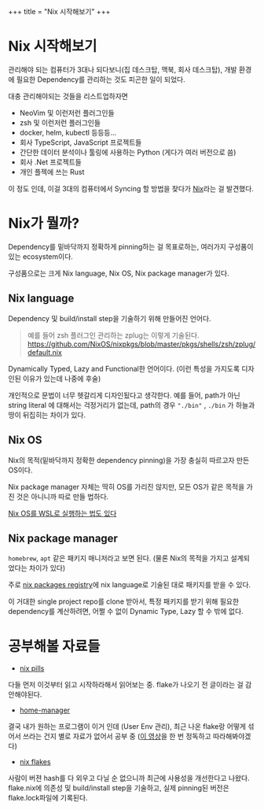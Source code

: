 +++
title = "Nix 시작해보기"
+++

# Nix 시작해보기

관리해야 되는 컴퓨터가 3대나 되다보니(집 데스크탑, 맥북, 회사 데스크탑),
개발 환경에 필요한 Dependency를 관리하는 것도 피곤한 일이 되었다.

대충 관리해야되는 것들을 리스트업하자면

- NeoVim 및 이런저런 플러그인들
- zsh 및 이런저런 플러그인들
- docker, helm, kubectl 등등등...
- 회사 TypeScript, JavaScript 프로젝트들
- 간단한 데이터 분석이나 툴링에 사용하는 Python (게다가 여러 버전으로 씀)
- 회사 .Net 프로젝트들
- 개인 플젝에 쓰는 Rust

이 정도 인데, 이걸 3대의 컴퓨터에서 Syncing 할 방법을 찾다가 [Nix](https://nixos.org/)라는 걸 발견했다.

# Nix가 뭘까?

Dependency를 밑바닥까지 정확하게 pinning하는 걸 목표로하는, 여러가지 구성품이 있는 ecosystem이다.

구성품으로는 크게 Nix language, Nix OS, Nix package manager가 있다.

## Nix language

Dependency 및 build/install step을 기술하기 위해 만들어진 언어다.
>예를 들어 zsh 플러그인 관리하는 zplug는 이렇게 기술된다.
>https://github.com/NixOS/nixpkgs/blob/master/pkgs/shells/zsh/zplug/default.nix

Dynamically Typed, Lazy and Functional한 언어이다.
(이런 특성을 가지도록 디자인된 이유가 있는데 나중에 후술)

개인적으로 문법이 너무 헷갈리게 디자인됬다고 생각한다.
예를 들어, path가 아닌 string literal 에 대해서는 걱정거리가 없는데,
path의 경우 `"./bin"` , `./bin` 가 하늘과 땅이 뒤집히는 차이가 있다.

## Nix OS

Nix의 목적(밑바닥까지 정확한 dependency pinning)을 가장 충실히 따르고자 만든 OS이다.

Nix package manager 자체는 딱히 OS를 가리진 않지만,
모든 OS가 같은 목적을 가진 것은 아니니까 따로 만들 법하다.

[Nix OS를 WSL로 실행하는 법도 있다](https://github.com/nix-community/NixOS-WSL)

## Nix package manager

`homebrew`, `apt` 같은 패키지 매니저라고 보면 된다. (물론 Nix의 목적을 가지고 설계되었다는 차이가 있다)

주로 [nix packages registry](https://github.com/NixOS/nixpkgs)에 nix language로 기술된 대로 패키지를 받을 수 있다.

이 거대한 single project repo를 clone 받아서, 특정 패키지를 받기 위해 필요한 dependency를 계산하려면,
어쩔 수 없이 Dynamic Type, Lazy 할 수 밖에 없다.

# 공부해볼 자료들

- [nix pills](https://nixos.org/guides/nix-pills/)

다들 먼저 이것부터 읽고 시작하라해서 읽어보는 중. flake가 나오기 전 글이라는 걸 감안해야된다.

- [home-manager](https://github.com/nix-community/home-manager)

결국 내가 원하는 프로그램이 이거 인데 (User Env 관리),
최근 나온 flake랑 어떻게 섞어서 쓰라는 건지 별로 자료가 없어서 공부 중
([이 영상](https://www.youtube.com/watch?v=1dzgVkgQ5mE)을 한 번 정독하고 따라해봐야겠다)

- [nix flakes](https://www.tweag.io/blog/2020-05-25-flakes/)

사람이 버젼 hash를 다 외우고 다닐 순 없으니까 최근에 사용성을 개선한다고 나왔다.
flake.nix에 의존성 및 build/install step을 기술하고,
실제 pinning된 버전은 flake.lock파일에 기록된다.

